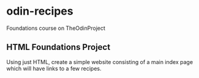# odin-recipes
Foundations course on TheOdinProject
## HTML Foundations Project
Using just HTML, create a simple website consisting of a main index page which will have links to a few recipes.